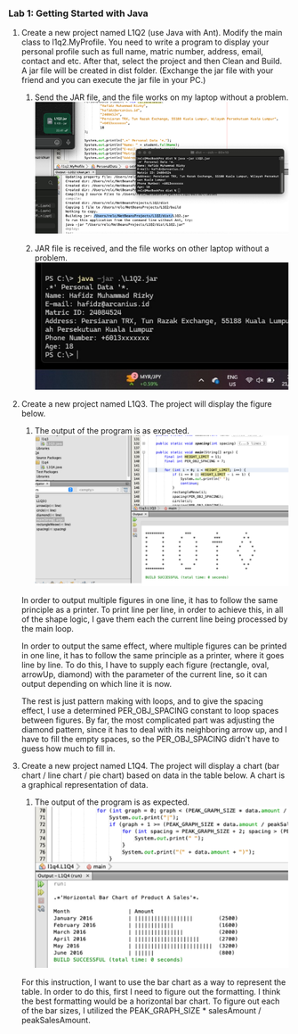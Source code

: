 ### Lab 1: Getting Started with Java

1. Create a new project named L1Q2 (use Java with Ant). Modify the main class to l1q2.MyProfile. You need to write a program to display your personal profile such as full name, matric number, address, email, contact and etc. After that, select the project and then Clean and Build. A jar file will be created in dist folder. (Exchange the jar file with your friend and you can execute the jar file in your PC.)

    1. Send the JAR file, and the file works on my laptop without a problem.
    ![Lab 1 - Step 1](storage/lab1-step1.png)

    2. JAR file is received, and the file works on other laptop without a problem.
    ![Lab 1 - Step 2](storage/lab1-step2.png)

2. Create a new project named L1Q3. The project will display the figure below.

    1. The output of the program is as expected.
    ![Lab 1 - Step 3](storage/lab1-step3.png)

    In order to output multiple figures in one line, it has to follow the same principle as a printer. To print line per line, in order to achieve this, in all of the shape logic, I gave them each the current line being processed by the main loop. 

    In order to output the same effect, where multiple figures can be printed in one line, it has to follow the same principle as a printer, where it goes line by line. To do this, I have to supply each figure (rectangle, oval, arrowUp, diamond) with the parameter of the current line, so it can output depending on which line it is now. 

    The rest is just pattern making with loops, and to give the spacing effect, I use a determined PER_OBJ_SPACING constant to loop spaces between figures. By far, the most complicated part was adjusting the diamond pattern, since it has to deal with its neighboring arrow up, and I have to fill the empty spaces, so the PER_OBJ_SPACING didn't have to guess how much to fill in. 

3. Create a new project named L1Q4. The project will display a chart (bar chart / line chart / pie chart) based on data in the table below. A chart is a graphical representation of data.

    1. The output of the program is as expected.
    ![Lab 1 - Step 4](storage/lab1-step4.png)

    For this instruction, I want to use the bar chart as a way to represent the table. In order to do this, first I need to figure out the formatting. I think the best formatting would be a horizontal bar chart. To figure out each of the bar sizes, I utilized the PEAK_GRAPH_SIZE * salesAmount / peakSalesAmount.
